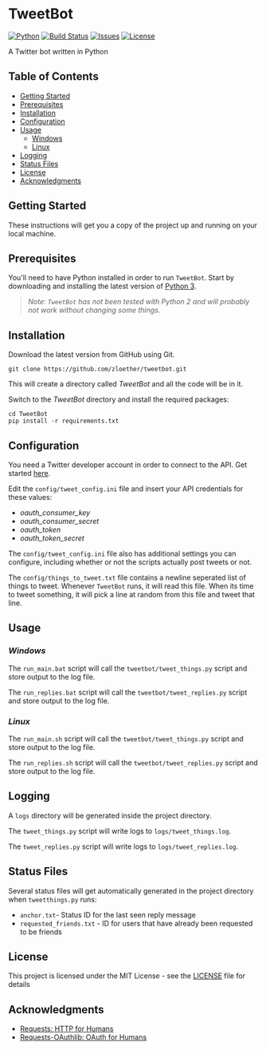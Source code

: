 # TweetBot
[![Python](https://img.shields.io/badge/python-v3.4+-blue.svg)](https://www.python.org/)
[![Build Status](https://travis-ci.org/zloether/TweetBot.svg?branch=master)](https://travis-ci.org/zloether/TweetBot)
[![Issues](https://img.shields.io/github/issues/zloether/tweetbot.svg)](https://github.com/zloether/tweetbot/issues)
[![License](https://img.shields.io/github/license/zloether/tweetbot.svg)](https://opensource.org/licenses/MIT)

A Twitter bot written in Python

## Table of Contents
- [Getting Started](#getting-started)
- [Prerequisites](#prerequisites)
- [Installation](#installation)
- [Configuration](#configuration)
- [Usage](#Usage)
	- [Windows](#windows)
	- [Linux](Linux)
- [Logging](#logging)
- [Status Files](#status-files)
- [License](#license)
- [Acknowledgments](#acknowledgments)


## Getting Started
These instructions will get you a copy of the project up and running on your local machine.

## Prerequisites
You'll need to have Python installed in order to run `TweetBot`. Start by downloading and installing the latest version of [Python 3](https://www.python.org/downloads/).
> *Note: `TweetBot` has not been tested with Python 2 and will probably not work without changing some things.*

## Installation
Download the latest version from GitHub using Git.
```
git clone https://github.com/zloether/tweetbot.git
```
This will create a directory called *TweetBot* and all the code will be in it.

Switch to the *TweetBot* directory and install the required packages:
```
cd TweetBot
pip install -r requirements.txt
```

## Configuration
You need a Twitter developer account in order to connect to the API. Get started [here](https://developer.twitter.com/en.html).

Edit the `config/tweet_config.ini` file and insert your API credentials for these values:

- *oauth_consumer_key*
- *oauth_consumer_secret*
- *oauth_token*
- *oauth_token_secret*


The `config/tweet_config.ini` file also has additional settings you can configure, including whether or not the scripts actually post tweets or not.

The `config/things_to_tweet.txt` file contains a newline seperated list of things to tweet. Whenever `TweetBot` runs, it will read this file. When its time to tweet something, it will pick a line at random from this file and tweet that line.


## Usage
### **_Windows_**

The `run_main.bat` script will call the `tweetbot/tweet_things.py` script and store output to the log file.

The `run_replies.bat` script will call the `tweetbot/tweet_replies.py` script and store output to the log file.


### **_Linux_**

The `run_main.sh` script will call the `tweetbot/tweet_things.py` script and store output to the log file.

The `run_replies.sh` script will call the `tweetbot/tweet_replies.py` script and store output to the log file.


## Logging
A `logs` directory will be generated inside the project directory.

The `tweet_things.py` script will write logs to `logs/tweet_things.log`.

The `tweet_replies.py` script will write logs to `logs/tweet_replies.log`.

## Status Files
Several status files will get automatically generated in the project directory when `tweetthings.py` runs:
- `anchor.txt`- Status ID for the last seen reply message
- `requested_friends.txt` - ID for users that have already been requested to be friends

## License

This project is licensed under the MIT License - see the [LICENSE](LICENSE) file for details

## Acknowledgments

* [Requests: HTTP for Humans](http://python-requests.org/)
* [Requests-OAuthlib: OAuth for Humans](https://requests-oauthlib.readthedocs.io/)

